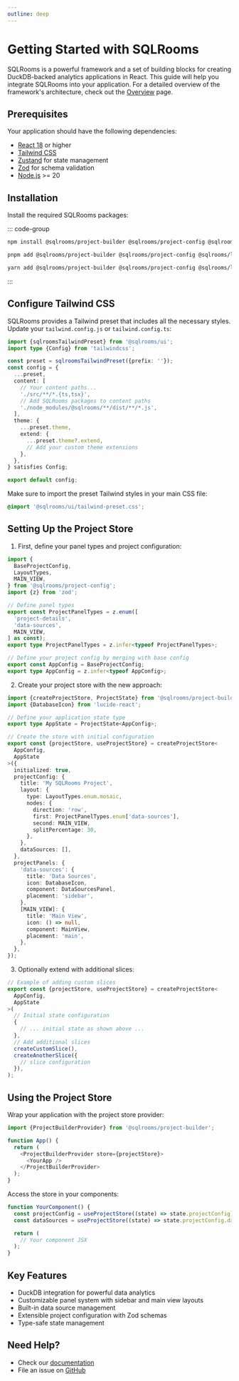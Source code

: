 ```yaml
---
outline: deep
---
```


# Getting Started with SQLRooms

SQLRooms is a powerful framework and a set of building blocks for creating DuckDB-backed analytics applications in React. This guide will help you integrate SQLRooms into your application. For a detailed overview of the framework's architecture, check out the [Overview](/overview) page.

## Prerequisites

Your application should have the following dependencies:

- [React 18](https://react.dev/) or higher
- [Tailwind CSS](https://tailwindcss.com/)
- [Zustand](https://zustand.docs.pmnd.rs) for state management
- [Zod](https://zod.dev) for schema validation
- [Node.js](https://nodejs.org/) >= 20

## Installation

Install the required SQLRooms packages:

::: code-group

```bash [npm]
npm install @sqlrooms/project-builder @sqlrooms/project-config @sqlrooms/layout @sqlrooms/ui
```

```bash [pnpm]
pnpm add @sqlrooms/project-builder @sqlrooms/project-config @sqlrooms/layout @sqlrooms/ui
```

```bash [yarn]
yarn add @sqlrooms/project-builder @sqlrooms/project-config @sqlrooms/layout @sqlrooms/ui
```

:::

## Configure Tailwind CSS

SQLRooms provides a Tailwind preset that includes all the necessary styles. Update your `tailwind.config.js` or `tailwind.config.ts`:

```typescript
import {sqlroomsTailwindPreset} from '@sqlrooms/ui';
import type {Config} from 'tailwindcss';

const preset = sqlroomsTailwindPreset({prefix: ''});
const config = {
  ...preset,
  content: [
    // Your content paths...
    './src/**/*.{ts,tsx}',
    // Add SQLRooms packages to content paths
    './node_modules/@sqlrooms/**/dist/**/*.js',
  ],
  theme: {
    ...preset.theme,
    extend: {
      ...preset.theme?.extend,
      // Add your custom theme extensions
    },
  },
} satisfies Config;

export default config;
```

Make sure to import the preset Tailwind styles in your main CSS file:

```css
@import '@sqlrooms/ui/tailwind-preset.css';
```

## Setting Up the Project Store

1. First, define your panel types and project configuration:

```typescript
import {
  BaseProjectConfig,
  LayoutTypes,
  MAIN_VIEW,
} from '@sqlrooms/project-config';
import {z} from 'zod';

// Define panel types
export const ProjectPanelTypes = z.enum([
  'project-details',
  'data-sources',
  MAIN_VIEW,
] as const);
export type ProjectPanelTypes = z.infer<typeof ProjectPanelTypes>;

// Define your project config by merging with base config
export const AppConfig = BaseProjectConfig;
export type AppConfig = z.infer<typeof AppConfig>;
```

2. Create your project store with the new approach:

```typescript
import {createProjectStore, ProjectState} from '@sqlrooms/project-builder';
import {DatabaseIcon} from 'lucide-react';

// Define your application state type
export type AppState = ProjectState<AppConfig>;

// Create the store with initial configuration
export const {projectStore, useProjectStore} = createProjectStore<
  AppConfig,
  AppState
>({
  initialized: true,
  projectConfig: {
    title: 'My SQLRooms Project',
    layout: {
      type: LayoutTypes.enum.mosaic,
      nodes: {
        direction: 'row',
        first: ProjectPanelTypes.enum['data-sources'],
        second: MAIN_VIEW,
        splitPercentage: 30,
      },
    },
    dataSources: [],
  },
  projectPanels: {
    'data-sources': {
      title: 'Data Sources',
      icon: DatabaseIcon,
      component: DataSourcesPanel,
      placement: 'sidebar',
    },
    [MAIN_VIEW]: {
      title: 'Main View',
      icon: () => null,
      component: MainView,
      placement: 'main',
    },
  },
});
```

3. Optionally extend with additional slices:

```typescript
// Example of adding custom slices
export const {projectStore, useProjectStore} = createProjectStore<
  AppConfig,
  AppState
>(
  // Initial state configuration
  {
    // ... initial state as shown above ...
  },
  // Add additional slices
  createCustomSlice(),
  createAnotherSlice({
    // slice configuration
  }),
);
```

## Using the Project Store

Wrap your application with the project store provider:

```typescript
import {ProjectBuilderProvider} from '@sqlrooms/project-builder';

function App() {
  return (
    <ProjectBuilderProvider store={projectStore}>
      <YourApp />
    </ProjectBuilderProvider>
  );
}
```

Access the store in your components:

```typescript
function YourComponent() {
  const projectConfig = useProjectStore((state) => state.projectConfig);
  const dataSources = useProjectStore((state) => state.projectConfig.dataSources);

  return (
    // Your component JSX
  );
}
```

## Key Features

- DuckDB integration for powerful data analytics
- Customizable panel system with sidebar and main view layouts
- Built-in data source management
- Extensible project configuration with Zod schemas
- Type-safe state management

## Need Help?

- Check our [documentation](https://github.com/sqlrooms/sqlrooms)
- File an issue on [GitHub](https://github.com/sqlrooms/sqlrooms/issues)
